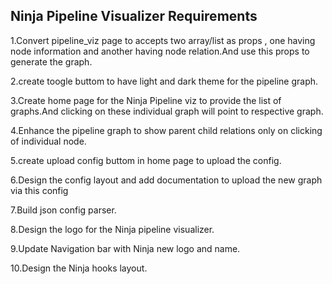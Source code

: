 ## Ninja Pipeline Visualizer Requirements

1.Convert pipeline_viz page to accepts two array/list as props , one having node  information and another having node relation.And use this props to generate the graph.

2.create toogle buttom to have light and dark theme for the pipeline graph.

3.Create home page for the Ninja Pipeline viz to provide the list of graphs.And clicking on these individual graph will point to respective graph.

4.Enhance the pipeline graph to show parent child relations only on clicking of individual node.

5.create upload config buttom in home page to upload the config.

6.Design the config layout and add documentation to upload the new graph via this config

7.Build json config parser.

8.Design the logo for the Ninja pipeline visualizer.

9.Update Navigation bar with Ninja new logo and name.

10.Design the Ninja hooks layout. 